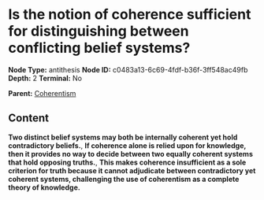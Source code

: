 # Is the notion of coherence sufficient for distinguishing between conflicting belief systems?

**Node Type:** antithesis
**Node ID:** c0483a13-6c69-4fdf-b36f-3ff548ac49fb
**Depth:** 2
**Terminal:** No

**Parent:** [Coherentism](coherentism.md)

## Content

**Two distinct belief systems may both be internally coherent yet hold contradictory beliefs.**, **If coherence alone is relied upon for knowledge, then it provides no way to decide between two equally coherent systems that hold opposing truths.**, **This makes coherence insufficient as a sole criterion for truth because it cannot adjudicate between contradictory yet coherent systems, challenging the use of coherentism as a complete theory of knowledge.**
